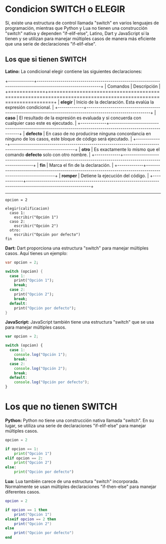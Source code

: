 # Condicion SWITCH o ELEGIR

Sí, existe una estructura de control llamada "switch" en varios lenguajes de programación, mientras que Python y Lua no tienen una construcción "switch" nativa y dependen "if-elif-else", Latino, Dart y JavaScript sí la tienen y se utilizan para manejar múltiples casos de manera más eficiente que una serie de declaraciones "if-elif-else".

## Los que si tienen SWITCH

**Latino:**
La condicional elegir contiene las siguientes declaraciones:

+-------------+--------------------------------------------------------------------------------------------------------------+
| Comandos    | Descripción                                                                                                  |
+=============+==============================================================================================================+
| **elegir**  | Inicio de la declaración. Esta evalúa la expresión condicional.                                              |
+-------------+--------------------------------------------------------------------------------------------------------------+
| **caso**    | El resultado de la expresión es evaluada y si concuerda con cualquier caso este es ejecutado.                |
+-------------+--------------------------------------------------------------------------------------------------------------+
| **defecto** | En caso de no producirse ninguna concordancia en ninguno de los casos, este bloque de código será ejecutado. |
+-------------+--------------------------------------------------------------------------------------------------------------+
| **otro**    | Es exactamente lo mismo que el comando **defecto** solo con otro nombre.                                     |
+-------------+--------------------------------------------------------------------------------------------------------------+
| **fin**     | Marca el fin de la declaración.                                                                              |
+-------------+--------------------------------------------------------------------------------------------------------------+
| **romper**  | Detiene la ejecución del código.                                                                             |
+-------------+--------------------------------------------------------------------------------------------------------------+

----

```latino
opcion = 2

elegir(calificacion)
  caso 1:
    escribir("Opción 1")
  caso 2:
    escribir("Opción 2")
  otro:
    escribir("Opción por defecto")
fin
```

**Dart:**
Dart proporciona una estructura "switch" para manejar múltiples casos. Aquí tienes un ejemplo:

```dart
var opcion = 2;

switch (opcion) {
  case 1:
    print("Opción 1");
    break;
  case 2:
    print("Opción 2");
    break;
  default:
    print("Opción por defecto");
}
```

**JavaScript:**
JavaScript también tiene una estructura "switch" que se usa para manejar múltiples casos.

```javascript
var opcion = 2;

switch (opcion) {
  case 1:
    console.log("Opción 1");
    break;
  case 2:
    console.log("Opción 2");
    break;
  default:
    console.log("Opción por defecto");
}
```

# Los que no tienen SWITCH

**Python:**
Python no tiene una construcción nativa llamada "switch". En su lugar, se utiliza una serie de declaraciones "if-elif-else" para manejar múltiples casos.

```python
opcion = 2

if opcion == 1:
    print("Opción 1")
elif opcion == 2:
    print("Opción 2")
else:
    print("Opción por defecto")
```

**Lua:**
Lua también carece de una estructura "switch" incorporada. Normalmente se usan múltiples declaraciones "if-then-else" para manejar diferentes casos.

```lua
opcion = 2

if opcion == 1 then
    print("Opción 1")
elseif opcion == 2 then
    print("Opción 2")
else
    print("Opción por defecto")
end
```
